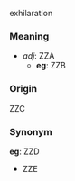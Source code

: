 exhilaration
### Meaning
+ _adj_: ZZA
	+ __eg__: ZZB

### Origin

ZZC

### Synonym

__eg__: ZZD

+ ZZE


